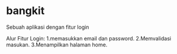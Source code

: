 # bangkit
Sebuah aplikasi dengan fitur login

Alur Fitur Login:
1.memasukkan email dan password.
2.Memvalidasi masukan.
3.Menampilkan halaman home.
